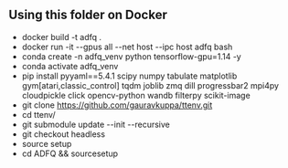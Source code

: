 ## Using this folder on Docker

- docker build -t adfq .
- docker run -it --gpus all --net host --ipc host adfq bash
- conda create -n adfq_venv python tensorflow-gpu=1.14 -y
- conda activate adfq_venv
- pip install pyyaml==5.4.1 scipy numpy tabulate matplotlib gym[atari,classic_control] tqdm joblib zmq dill progressbar2 mpi4py cloudpickle click opencv-python wandb filterpy scikit-image
- git clone https://github.com/gauravkuppa/ttenv.git
- cd ttenv/
- git submodule update --init --recursive
- git checkout headless
- source setup
- cd ADFQ && sourcesetup
 